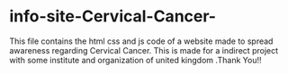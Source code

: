 # info-site-Cervical-Cancer-
This file contains the html css and js code of a website made to spread awareness regarding Cervical Cancer. This is made for a indirect project with some institute and organization of united kingdom .Thank You!!
